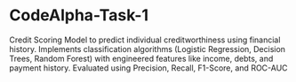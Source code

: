 # CodeAlpha-Task-1
Credit Scoring Model to predict individual creditworthiness using financial history. Implements classification algorithms (Logistic Regression, Decision Trees, Random Forest) with engineered features like income, debts, and payment history. Evaluated using Precision, Recall, F1-Score, and ROC-AUC
